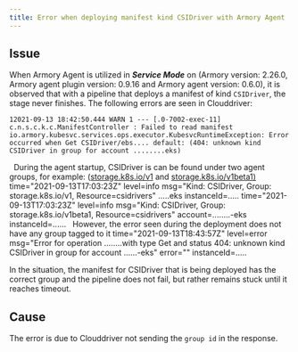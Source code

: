 ```yaml
---
title: Error when deploying manifest kind CSIDriver with Armory Agent
---
```


## Issue
When Armory Agent is utilized in ***Service Mode*** on (Armory version: 2.26.0, Armory agent plugin version: 0.9.16 and Armory agent version: 0.6.0), it is observed that with a pipeline that deploys a manifest of kind ```CSIDriver```, the stage never finishes.
The following errors are seen in Clouddriver:

```12021-09-13 18:42:50.444 WARN 1 --- [.0-7002-exec-11] c.n.s.c.k.c.ManifestController : Failed to read manifest io.armory.kubesvc.services.ops.executor.KubesvcRuntimeException: Error occurred when Get CSIDriver/ebs.... default: (404: unknown kind CSIDriver in group for account ........eks)```

 
During the agent startup, CSIDriver is can be found under two agent groups, for example: ([storage.k8s.io/v1](http://storage.k8s.io/v1) and [storage.k8s.io/v1beta1)](http://storage.k8s.io/v1beta1)
time="2021-09-13T17:03:23Z" level=info msg="Kind: CSIDriver, Group: storage.k8s.io/v1, Resource=csidrivers" .....eks instanceId=.....
time="2021-09-13T17:03:23Z" level=info msg="Kind: CSIDriver, Group: storage.k8s.io/v1beta1, Resource=csidrivers" account=........-eks instanceId=......
 
However, the error seen during the deployment does not have any group tagged to it
time="2021-09-13T18:43:57Z" level=error msg="Error for operation ........with type Get and status 404: unknown kind CSIDriver in group  for account ......-eks" error="" instanceId=.....

In the situation, the manifest for CSIDriver that is being deployed has the correct group and the pipeline does not fail, but rather remains stuck until it reaches timeout.

## Cause
The error is due to Clouddriver not sending the ```group id``` in the response. 

